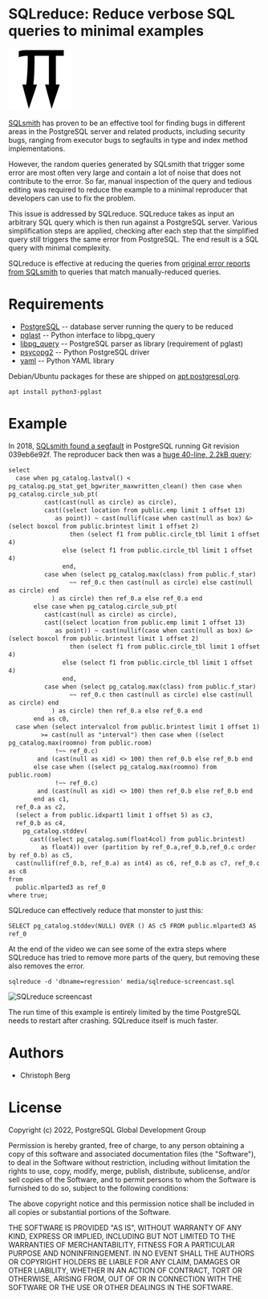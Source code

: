 SQLreduce: Reduce verbose SQL queries to minimal examples
=========================================================

![SQLreduce logo](docs/sqlreduce.png)

[SQLsmith](https://github.com/anse1/sqlsmith) has proven to be an effective
tool for finding bugs in different areas in the PostgreSQL server and related
products, including security bugs, ranging from executor bugs to segfaults in
type and index method implementations.

However, the random queries generated by SQLsmith that trigger some error are
most often very large and contain a lot of noise that does not contribute to
the error. So far, manual inspection of the query and tedious editing was
required to reduce the example to a minimal reproducer that developers can use
to fix the problem.

This issue is addressed by SQLreduce. SQLreduce takes as input an arbitrary SQL
query which is then run against a PostgreSQL server. Various simplification
steps are applied, checking after each step that the simplified query still
triggers the same error from PostgreSQL. The end result is a SQL query with
minimal complexity.

SQLreduce is effective at reducing the queries from
[original error reports from SQLsmith](https://github.com/anse1/sqlsmith/wiki#score-list)
to queries that match manually-reduced queries.

# Requirements

* [PostgreSQL](https://www.postgresql.org/) -- database server running the query to be reduced
* [pglast](https://github.com/lelit/pglast) -- Python interface to libpg_query
* [libpg_query](https://github.com/pganalyze/libpg_query) -- PostgreSQL parser as library (requirement of pglast)
* [psycopg2](https://www.psycopg.org/) -- Python PostgreSQL driver
* [yaml](https://pyyaml.org/) -- Python YAML library

Debian/Ubuntu packages for these are shipped on [apt.postgresql.org](https://apt.postgresql.org).

```
apt install python3-pglast
```

# Example

In 2018,
[SQLsmith found a segfault](https://www.postgresql.org/message-id/87woxi24uw.fsf@ansel.ydns.eu)
in PostgreSQL running Git revision 039eb6e92f. The reproducer back then was a
[huge 40-line, 2.2kB query](media/sqlreduce-screencast.sql):

```
select
  case when pg_catalog.lastval() < pg_catalog.pg_stat_get_bgwriter_maxwritten_clean() then case when pg_catalog.circle_sub_pt(
          cast(cast(null as circle) as circle),
          cast((select location from public.emp limit 1 offset 13)
             as point)) ~ cast(nullif(case when cast(null as box) &> (select boxcol from public.brintest limit 1 offset 2)
                 then (select f1 from public.circle_tbl limit 1 offset 4)
               else (select f1 from public.circle_tbl limit 1 offset 4)
               end,
          case when (select pg_catalog.max(class) from public.f_star)
                 ~~ ref_0.c then cast(null as circle) else cast(null as circle) end
            ) as circle) then ref_0.a else ref_0.a end
       else case when pg_catalog.circle_sub_pt(
          cast(cast(null as circle) as circle),
          cast((select location from public.emp limit 1 offset 13)
             as point)) ~ cast(nullif(case when cast(null as box) &> (select boxcol from public.brintest limit 1 offset 2)
                 then (select f1 from public.circle_tbl limit 1 offset 4)
               else (select f1 from public.circle_tbl limit 1 offset 4)
               end,
          case when (select pg_catalog.max(class) from public.f_star)
                 ~~ ref_0.c then cast(null as circle) else cast(null as circle) end
            ) as circle) then ref_0.a else ref_0.a end
       end as c0,
  case when (select intervalcol from public.brintest limit 1 offset 1)
         >= cast(null as "interval") then case when ((select pg_catalog.max(roomno) from public.room)
             !~~ ref_0.c)
        and (cast(null as xid) <> 100) then ref_0.b else ref_0.b end
       else case when ((select pg_catalog.max(roomno) from public.room)
             !~~ ref_0.c)
        and (cast(null as xid) <> 100) then ref_0.b else ref_0.b end
       end as c1,
  ref_0.a as c2,
  (select a from public.idxpart1 limit 1 offset 5) as c3,
  ref_0.b as c4,
    pg_catalog.stddev(
      cast((select pg_catalog.sum(float4col) from public.brintest)
         as float4)) over (partition by ref_0.a,ref_0.b,ref_0.c order by ref_0.b) as c5,
  cast(nullif(ref_0.b, ref_0.a) as int4) as c6, ref_0.b as c7, ref_0.c as c8
from
  public.mlparted3 as ref_0
where true;
```

SQLreduce can effectively reduce that monster to just this:

```
SELECT pg_catalog.stddev(NULL) OVER () AS c5 FROM public.mlparted3 AS ref_0
```

At the end of the video we can see some of the extra steps where SQLreduce has
tried to remove more parts of the query, but removing these also removes the
error.

```
sqlreduce -d 'dbname=regression' media/sqlreduce-screencast.sql
```

![SQLreduce screencast](media/sqlreduce-screencast.gif)

The run time of this example is entirely limited by the time PostgreSQL needs to
restart after crashing. SQLreduce itself is much faster.

# Authors

* Christoph Berg

# License

Copyright (c) 2022, PostgreSQL Global Development Group

Permission is hereby granted, free of charge, to any person obtaining a copy of
this software and associated documentation files (the "Software"), to deal in
the Software without restriction, including without limitation the rights to
use, copy, modify, merge, publish, distribute, sublicense, and/or sell copies
of the Software, and to permit persons to whom the Software is furnished to do
so, subject to the following conditions:

The above copyright notice and this permission notice shall be included in all
copies or substantial portions of the Software.

THE SOFTWARE IS PROVIDED "AS IS", WITHOUT WARRANTY OF ANY KIND, EXPRESS OR
IMPLIED, INCLUDING BUT NOT LIMITED TO THE WARRANTIES OF MERCHANTABILITY,
FITNESS FOR A PARTICULAR PURPOSE AND NONINFRINGEMENT. IN NO EVENT SHALL THE
AUTHORS OR COPYRIGHT HOLDERS BE LIABLE FOR ANY CLAIM, DAMAGES OR OTHER
LIABILITY, WHETHER IN AN ACTION OF CONTRACT, TORT OR OTHERWISE, ARISING FROM,
OUT OF OR IN CONNECTION WITH THE SOFTWARE OR THE USE OR OTHER DEALINGS IN THE
SOFTWARE.

